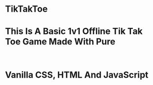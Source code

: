 # TikTakToe
<h1>This Is A Basic 1v1 Offline Tik Tak Toe Game Made With Pure</h1><br>
<h1>Vanilla CSS, HTML And JavaScript</h>